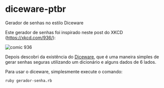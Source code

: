# diceware-ptbr
Gerador de senhas no estilo Diceware

Este gerador de senhas foi inspirado neste post do XKCD (https://xkcd.com/936/):

![comic 936](https://imgs.xkcd.com/comics/password_strength.png)

Depois descobri da existência do [Diceware](https://en.wikipedia.org/wiki/Diceware), que é uma maneira simples de gerar
senhas seguras utilizando um dicionário e alguns dados de 6 lados.

Para usar o diceware, simplesmente execute o comando:

```bash
ruby gerador-senha.rb
```
